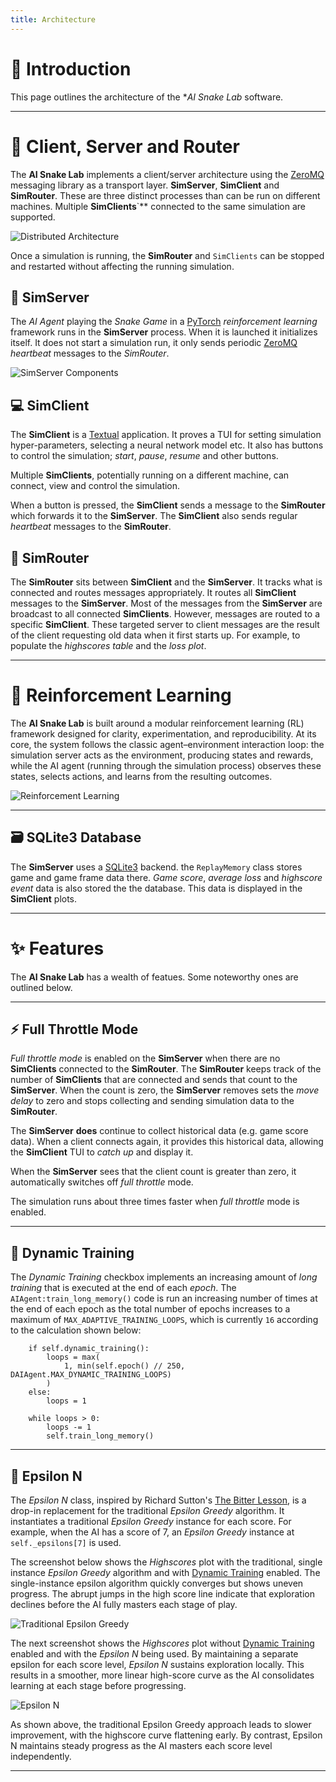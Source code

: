 ```yaml
---
title: Architecture
---
```


# 🧾 Introduction

This page outlines the architecture of the **AI Snake Lab* software.

---

# 🧭 Client, Server and Router

The **AI Snake Lab** implements a client/server architecture using the [ZeroMQ](https://zeromq.org/) messaging library as a transport layer.  **SimServer**, **SimClient** and **SimRouter**. These are three distinct processes than can be run on different machines. Multiple **SimClients**`** connected to the same simulation are supported.

![Distributed Architecture](/images/process-isolation.png)

Once a simulation is running, the **SimRouter** and `SimClients` can be stopped and restarted without affecting the running simulation.

## 🚀 SimServer

The *AI Agent* playing the *Snake Game* in a [PyTorch](https://pytorch.org/) *reinforcement learning* framework runs in the **SimServer** process. When it is launched it initializes itself. It does not start a simulation run, it only sends periodic [ZeroMQ](https://zeromq.org/) *heartbeat* messages to the *SimRouter*.

![SimServer Components](/images/sim-server.png)

## 💻 SimClient

The **SimClient** is a [Textual](https://textual.textualize.io/) application. It proves a TUI for setting simulation hyper-parameters, selecting a neural network model etc. It also has buttons to control the simulation; *start*, *pause*, *resume* and other buttons.

Multiple **SimClients**, potentially running on a different machine, can connect, view and control the simulation.

When a button is pressed, the **SimClient** sends a message to the **SimRouter** which forwards it to the **SimServer**. The **SimClient** also sends regular *heartbeat* messages to the **SimRouter**.

## 📡 SimRouter

The **SimRouter** sits between **SimClient** and the **SimServer**. It tracks what is connected and routes messages appropriately. It routes all **SimClient** messages to the **SimServer**. Most of the messages from the **SimServer** are broadcast to all connected **SimClients**. However, messages are routed to a specific **SimClient**. These targeted server to client messages are the result of the client requesting old data when it first starts up. For example, to populate the *highscores table* and the *loss plot*.

--- 

# 🧙 Reinforcement Learning

The **AI Snake Lab** is built around a modular reinforcement learning (RL) framework designed for clarity, experimentation, and reproducibility. At its core, the system follows the classic agent–environment interaction loop: the simulation server acts as the environment, producing states and rewards, while the AI agent (running through the simulation process) observes these states, selects actions, and learns from the resulting outcomes.

![Reinforcement Learning](images/reinforcement-learning.png)

---

## 🗃️ SQLite3 Database

The **SimServer** uses a [SQLite3](https://sqlite.org/) backend. the `ReplayMemory` class stores game and game frame data there. *Game score*, *average loss* and *highscore event* data is also stored the the database. This data is displayed in the **SimClient** plots.

---

# ✨ Features

The **AI Snake Lab** has a wealth of featues. Some noteworthy ones are outlined below.

---

## ⚡️ Full Throttle Mode

*Full throttle mode* is enabled on the **SimServer** when there are no **SimClients** connected to the **SimRouter**. The **SimRouter** keeps track of the number of **SimClients** that are connected and sends that count to the **SimServer**. When the count is zero, the **SimServer** removes sets the *move delay* to zero and stops collecting and sending simulation data to the **SimRouter**. 

The **SimServer** **does** continue to collect historical data (e.g. game score data). When a client connects again, it provides this historical data, allowing the **SimClient** TUI to *catch up* and display it.

When the **SimServer** sees that the client count is greater than zero, it automatically switches off *full throttle* mode.

The simulation runs about three times faster when *full throttle* mode is enabled.

---

## 🔄 Dynamic Training

The *Dynamic Training* checkbox implements an increasing amount of *long training* that is executed at the end of each *epoch*. The `AIAgent:train_long_memory()` code is run an increasing number of times at the end of each epoch as the total number of epochs increases to a maximum of `MAX_ADAPTIVE_TRAINING_LOOPS`, which is currently `16` according to the calculation shown below:

```
    if self.dynamic_training():
        loops = max(
            1, min(self.epoch() // 250, DAIAgent.MAX_DYNAMIC_TRAINING_LOOPS)
        )
    else:
        loops = 1

    while loops > 0:
        loops -= 1
        self.train_long_memory()
```

---

## 🧩 Epsilon N

The *Epsilon N* class, inspired by Richard Sutton's [The Bitter Lesson](http://www.incompleteideas.net/IncIdeas/BitterLesson.html), is a drop-in replacement for the traditional *Epsilon Greedy* algorithm. It instantiates a traditional *Epsilon Greedy* instance for each score. For example, when the AI has a score of 7, an *Epsilon Greedy* instance at `self._epsilons[7]` is used.

The screenshot below shows the *Highscores* plot with the traditional, single instance *Epsilon Greedy* algorithm and with [Dynamic Training](#dynamic-training) enabled. The single-instance epsilon algorithm quickly converges but shows uneven progress. The abrupt jumps in the high score line indicate that exploration declines before the AI fully masters each stage of play.

![Traditional Epsilon Greedy](/images/highscores-epsilon.png)

The next screenshot shows the *Highscores* plot without [Dynamic Training](#dynamic-training) enabled and with the *Epsilon N* being used. By maintaining a separate epsilon for each score level, *Epsilon N* sustains exploration locally. This results in a smoother, more linear high-score curve as the AI consolidates learning at each stage before progressing.

![Epsilon N](/images/highscores-epsilon-n.png)

As shown above, the traditional Epsilon Greedy approach leads to slower improvement, with the highscore curve flattening early. By contrast, Epsilon N maintains steady progress as the AI masters each score level independently.

---

